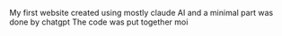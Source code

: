 My first website created using mostly claude AI and a minimal part was done by chatgpt
The code was put together moi